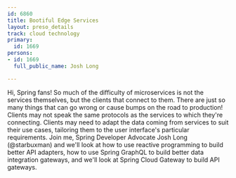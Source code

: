 ```yaml
---
id: 6860
title: Bootiful Edge Services
layout: preso_details
track: cloud technology
primary:
  id: 1669
persons:
- id: 1669
  full_public_name: Josh Long

---
```

Hi, Spring fans! So much of the difficulty of microservices is not the services themselves, but the clients that connect to them. There are just so many things that can go wrong or cause bumps on the road to production! Clients may not speak the same protocols as the services to which they're connecting. Clients may need to adapt the data coming from services to suit their use cases, tailoring them to the user interface's particular requirements. Join me, Spring Developer Advocate Josh Long (@starbuxman) and we'll look at how to use reactive programming to build better API adapters, how to use Spring GraphQL to build better data integration gateways, and we'll look at Spring Cloud Gateway to build API gateways.

